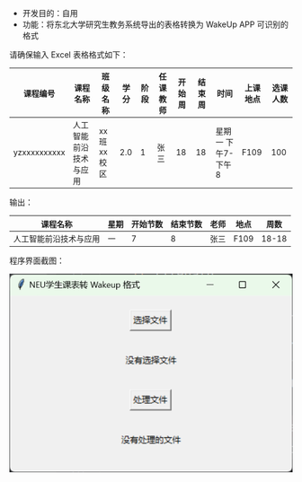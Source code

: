 

- 开发目的：自用
- 功能：将东北大学研究生教务系统导出的表格转换为 WakeUp APP 可识别的格式



请确保输入 Excel 表格格式如下：

| 课程编号     | 课程名称               | 班级名称   | 学分 | 阶段 | 任课教师 | 开始周 | 结束周 | 时间               | 上课地点 | 选课人数 |
| ------------ | ---------------------- | ---------- | ---- | ---- | -------- | ------ | ------ | ------------------ | -------- | -------- |
| yzxxxxxxxxxx | 人工智能前沿技术与应用 | xx班xx校区 | 2.0  | 1    | 张三     | 18     | 18     | 星期一 下午7-下午8 | F109     | 100      |



输出：

| 课程名称               | 星期 | 开始节数 | 结束节数 | 老师 | 地点 | 周数  |
| ---------------------- | ---- | -------- | -------- | ---- | ---- | ----- |
| 人工智能前沿技术与应用 | 一   | 7        | 8        | 张三 | F109 | 18-18 |





程序界面截图：

![image-20241125222245549](.\assets\image-20241125222245549.png)